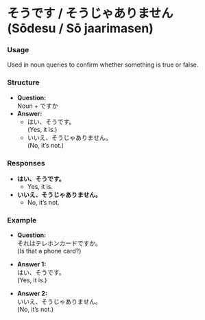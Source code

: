 # **そうです / そうじゃありません** (Sōdesu / Sō jaarimasen)

### Usage

Used in noun queries to confirm whether something is true or false.

### Structure

- **Question:**  
  Noun + ですか
- **Answer:**
  - はい、そうです。  
    (Yes, it is.)
  - いいえ、そうじゃありません。  
    (No, it’s not.)

### Responses

- **はい、そうです。**
  - Yes, it is.
- **いいえ、そうじゃありません。**
  - No, it’s not.

### Example

- **Question:**  
  それはテレホンカードですか。  
  (Is that a phone card?)

- **Answer 1:**  
  はい、そうです。  
  (Yes, it is.)

- **Answer 2:**  
  いいえ、そうじゃありません。  
  (No, it’s not.)
